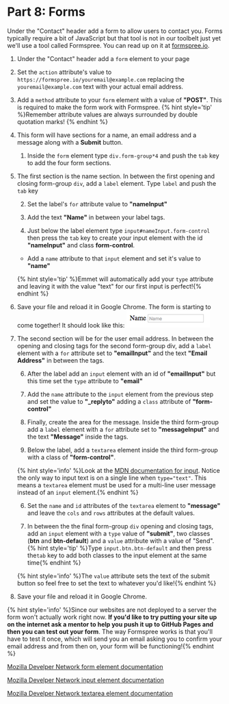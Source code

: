 # Part 8: Forms

Under the "Contact" header add a form to allow users to contact you. Forms typically require a bit of JavaScript but that tool is not in our toolbelt just yet we'll use a tool called Formspree. You can read up on it at [formspree.io](https://formspree.io/).

1. Under the "Contact" header add a `form` element to your page

2. Set the `action` attribute's value to `https://formspree.io/youremail@example.com` replacing the `youremail@example.com` text with your actual email address.

3. Add a `method` attribute to your `form` element with a value of **"POST"**. This is required to make the form work with Formspree.
{% hint style='tip' %}Remember attribute values are always surrounded by double quotation marks! {% endhint %}

4. This form will have sections for a name, an email address and a message along with a **Submit** button.
    
    1. Inside the `form` element type `div.form-group*4` and push the `tab` key to add the four form sections.
     
2. The first section is the name section. In between the first opening and closing form-group `div`, add a `label` element. Type `label`  and push the `tab` key
    
     2. Set the label's `for` attribute value to **"nameInput"**
     
     3. Add the text **"Name"** in between your label tags.
    
     3. Just below the label element type `input#nameInput.form-control` then press the `tab` key to create your input element with the id **"nameInput"** and class **form-control**.
     
     * Add a `name` attribute to that `input` element and set it's value to **"name"**

     {% hint style='tip' %}Emmet will automatically add your `type` attribute and leaving it with the value "text" for our first input is perfect!{% endhint %}
    
5. Save your file and reload it in Google Chrome.  The form is starting to come together!  It should look like this:
    ![](/assets/firstForm.png)
    
5. The second section will be for the user email address. In between the opening and closing tags for the second form-group div, add a `label` element with a `for` attribute set to **"emailInput"** and the text **"Email Address"** in between the tags.
    
    6. After the label add an `input` element with an id of **"emailInput"** but this time set the `type` attribute to **"email"**
    
    7. Add the `name` attribute to the `input` element from the previous step and set the value to **"_replyto"** adding a `class` attribute of **"form-control"**
    
    8. Finally, create the area for the message. Inside the third form-group add a `label` element with a `for` attribute set to **"messageInput"** and the text **"Message"** inside the tags.
    
    10.   Below the label, add a `textarea` element inside the third form-group with a class of **"form-control"**.
    
    {% hint style='info' %}Look at the [MDN documentation for input](https://developer.mozilla.org/en-US/docs/Web/HTML/Element/input). Notice the only way to input text is on a single line when `type="text"`.  This means a `textarea` element must be used for a multi-line user message instead of an `input` element.{% endhint %}
    
    6. Set the `name` and `id` attributes of the `textarea` element to **"message"** and leave the `cols` and `rows` attributes at the default values.
    
    7. In between the the final form-group `div` opening and closing tags, add an `input` element with a `type` value of **"submit"**, two classes (**btn** and **btn-default**) and a `value` attribute with a value of "Send". 
    {% hint style='tip' %}Type `input.btn.btn-default` and then press the`tab` key to add both classes to the input element at the same time{% endhint %}
    
    {% hint style='info' %}The `value` attribute sets the text of the submit button so feel free to set the text to whatever you'd like!{% endhint %}

2. Save your file and reload it in Google Chrome.
 
{% hint style='info' %}Since our websites are not deployed to a server the form won't actually work right now. **If you'd like to try putting your site up on the internet ask a mentor to help you push it up to GitHub Pages and then you can test out your form**.  The way Formspree works is that you'll have to test it once, which will send you an email asking you to confirm your email address and from then on, your form will be functioning!{% endhint %}

[Mozilla Develper Network form element documentation](https://developer.mozilla.org/en-US/docs/Web/HTML/Element/form)

[Mozilla Develper Network input element documentation](https://developer.mozilla.org/en-US/docs/Web/HTML/Element/input)

[Mozilla Develper Network textarea element documentation](https://developer.mozilla.org/en-US/docs/Web/HTML/Element/textarea)